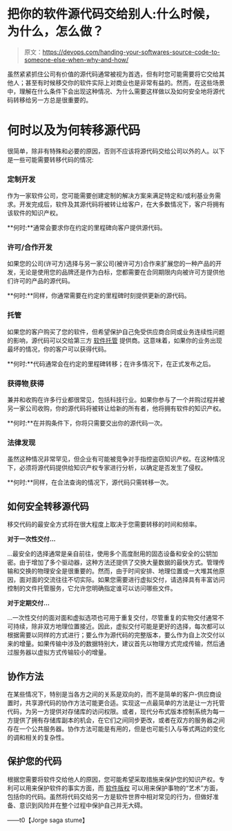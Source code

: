 # 把你的软件源代码交给别人:什么时候，为什么，怎么做？

> 原文：<https://devops.com/handing-your-softwares-source-code-to-someone-else-when-why-and-how/>

虽然紧紧抓住公司有价值的源代码通常被视为首选，但有时您可能需要将它交给其他人；甚至有时候移交你的软件实际上对商业也是非常有益的。然而，在这些场景中，理解在什么条件下会出现这种情况、为什么需要这样做以及如何安全地将源代码转移给另一方总是很重要的。

# **何时以及为何转移源代码**

很简单，除非有特殊和必要的原因，否则不应该将源代码交给公司以外的人。以下是一些可能需要转移代码的情况:

### **定制开发**

作为一家软件公司，您可能需要创建定制的解决方案来满足特定和/或利基业务需求。开发完成后，软件及其源代码将被转让给客户，在大多数情况下，客户将拥有该软件的知识产权。

**何时:**通常会要求你在约定的里程碑向客户提供源代码。

### 许可/合作**开发**

如果您的公司(许可方)选择与另一家公司(被许可方)合作来扩展您的一种产品的开发，无论是使用您的品牌还是作为白标，您都需要在合同期限内向被许可方提供他们许可的产品的源代码。

**何时:**同样，你通常需要在约定的里程碑时刻提供更新的源代码。

### 托管

如果您的客户购买了您的软件，但希望保护自己免受供应商合同或业务连续性问题的影响，源代码可以交给第三方 [软件托管](https://www.escrowtech.com/software-escrow) 提供商。这意味着，如果你的业务出现最坏的情况，你的客户可以获得代码。

**何时:**代码通常会在约定的里程碑转移；在许多情况下，在正式发布之后。

### 获得物ˌ获得

兼并和收购在许多行业都很常见，包括科技行业。如果你参与了一个并购过程并被另一家公司收购，你的源代码将被转让给新的所有者，他将拥有软件的知识产权。

**何时:**在并购条件下，你将只需要交出你的源代码一次。

### 法律**发现**

虽然这种情况非常罕见，但企业有可能被竞争对手指控盗窃知识产权。在这种情况下，必须将源代码提供给知识产权专家进行分析，以确定是否发生了侵权。

**何时:**同样，在合法查询的情况下，源代码只需转移一次。

## **如何安全转移源代码**

移交代码的最安全方式将在很大程度上取决于您需要转移的时间和频率。

**对于一次性交付…**

…最安全的选择通常是亲自前往，使用多个高度耐用的固态设备和安全的公钥加密。由于增加了多个驱动器，这种方法还提供了交换大量数据的最快方式。管理传输和交换的物理安全是很重要的。然而，由于时间安排、地理位置或一大堆其他原因，面对面的交流往往不切实际。如果您需要进行虚拟交付，请选择具有丰富访问控制的文件托管服务，它允许您明确指定谁可以访问哪些文件。

**对于定期交付…**

…一次性交付的面对面和虚拟选项也可用于重复交付，尽管重复的实物交付通常不可持续，除非双方地理位置接近。因此，虚拟交付可能是更好的选择，每次都可以根据需要以同样的方式进行；要么作为源代码的完整版本，要么作为自上次交付以来的增量。如果传输中涉及的数据特别大，建议首先以物理方式完成传输，然后通过服务器以虚拟方式传输较小的增量。

## **协作方法**

在某些情况下，特别是当各方之间的关系是双向的，而不是简单的客户-供应商设置时，共享源代码的协作方法可能更合适。实现这一点最简单的方法是让一方托管代码，为另一方提供对存储库的访问权限。或者，现代分布式版本控制系统为每一方提供了拥有存储库副本的机会，在它们之间同步更改，或者在双方的服务器之间存在一个公共服务器。协作方法可能是有用的，但是也可能引入与等式两边的变化的调和相关的复杂性。

## **保护您的代码**

根据您需要将软件交给他人的原因，您可能希望采取措施来保护您的知识产权。专利可以用来保护软件的事实方面，而 [软件版权](https://www.forbes.com/sites/johnvillasenor/2014/05/19/how-much-copyright-protection-should-source-code-get-a-new-court-ruling-reshapes-the-landscape/#717c533d3cf7) 可以用来保护事物的“艺术”方面，包括你的代码。虽然将代码交给另一方是软件世界中相对常见的行为，但做好准备、意识到风险并在整个过程中保护自己并无大碍。

——t0【Jorge saga stume】